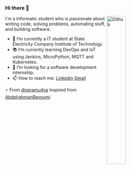 ### Hi there 👋

<img width="35%" align="right" alt="Github" src="https://user-images.githubusercontent.com/48678280/88862734-4903af80-d201-11ea-968b-9c939d88a37c.gif" />

I'm a Informatic student who is passionate about writing code, solving problems, automating stuff, and building software.

- 🔭 I’m currently a IT student at State Electricity Company Institute of Technology.
- 📚 I’m currently learning  DevOps and IoT using Jenkins, MicroPython, MQTT and Kubernetes.
- 👯 I’m looking for a software development internship. 
- 📫 How to reach me: [Linkedin](https://www.linkedin.com/in/diopramudya) [Gmail](mailto:diopramudya73@gmail.com)

⭐️ From [diopramudya](https://github.com/pramudya-27)
Inspired from [AbdelrahmanBayoumi](https://github.com/abdelrahmanbayoumi)
